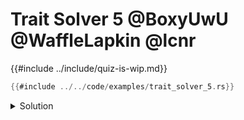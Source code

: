 # Trait Solver 5 @BoxyUwU @WaffleLapkin @lcnr

{{#include ../include/quiz-is-wip.md}}

```rust
{{#include ../../code/examples/trait_solver_5.rs}}
```

<details>
<summary>Solution</summary>

```
{{#include ../../code/examples/stderr/trait_solver_5.stderr}}
```

In order for these impls to overlap the type `()` must implement `Sub<T>` for some type `T`, the `Sub` trait is public so in theory some downstream crate could implement `(): Sub<Local>`. However, the supertrait `Super` cannot be implement for the type `()` by any downstream crates as `impl Super for () {` would not pass the orphan check in downstream crates 

If we were to introduce an `impl Super for () {` to this example then coherence would forbid this code.

</details>
